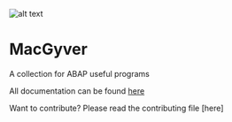 ![alt text](https://www.shareicon.net/data/128x128/2016/10/18/845219_attach_512x512.png) 
# MacGyver

A collection for ABAP useful programs

All documentation can be found [here](https://github.com/pacheco7/MacGyver/wiki)

Want to contribute? Please read the contributing file [here]
